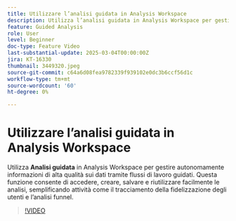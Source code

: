 ```yaml
---
title: Utilizzare l’analisi guidata in Analysis Workspace
description: Utilizza l’analisi guidata in Analysis Workspace per gestire autonomamente informazioni di dati di alta qualità tramite flussi di lavoro guidati.
feature: Guided Analysis
role: User
level: Beginner
doc-type: Feature Video
last-substantial-update: 2025-03-04T00:00:00Z
jira: KT-16330
thumbnail: 3449320.jpeg
source-git-commit: c64a6d08fea9782339f939102e0dc3b6ccf56d1c
workflow-type: tm+mt
source-wordcount: '60'
ht-degree: 0%

---
```


# Utilizzare l’analisi guidata in Analysis Workspace

Utilizza **Analisi guidata** in Analysis Workspace per gestire autonomamente informazioni di alta qualità sui dati tramite flussi di lavoro guidati. Questa funzione consente di accedere, creare, salvare e riutilizzare facilmente le analisi, semplificando attività come il tracciamento della fidelizzazione degli utenti e l’analisi funnel.

>[!VIDEO](https://video.tv.adobe.com/v/3449320/?learn=on)
